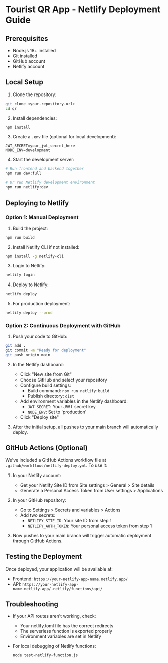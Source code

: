 # Tourist QR App - Netlify Deployment Guide

## Prerequisites
- Node.js 18+ installed
- Git installed
- GitHub account
- Netlify account

## Local Setup

1. Clone the repository:
```bash
git clone <your-repository-url>
cd qr
```

2. Install dependencies:
```bash
npm install
```

3. Create a `.env` file (optional for local development):
```
JWT_SECRET=your_jwt_secret_here
NODE_ENV=development
```

4. Start the development server:
```bash
# Run frontend and backend together
npm run dev:full

# Or run Netlify development environment
npm run netlify:dev
```

## Deploying to Netlify

### Option 1: Manual Deployment

1. Build the project:
```bash
npm run build
```

2. Install Netlify CLI if not installed:
```bash
npm install -g netlify-cli
```

3. Login to Netlify:
```bash
netlify login
```

4. Deploy to Netlify:
```bash
netlify deploy
```

5. For production deployment:
```bash
netlify deploy --prod
```

### Option 2: Continuous Deployment with GitHub

1. Push your code to GitHub:
```bash
git add .
git commit -m "Ready for deployment"
git push origin main
```

2. In the Netlify dashboard:
   - Click "New site from Git"
   - Choose GitHub and select your repository
   - Configure build settings:
     - Build command: `npm run netlify:build`
     - Publish directory: `dist`
   - Add environment variables in the Netlify dashboard:
     - `JWT_SECRET`: Your JWT secret key
     - `NODE_ENV`: Set to 'production'
   - Click "Deploy site"

3. After the initial setup, all pushes to your main branch will automatically deploy.

## GitHub Actions (Optional)

We've included a GitHub Actions workflow file at `.github/workflows/netlify-deploy.yml`. To use it:

1. In your Netlify account:
   - Get your Netlify Site ID from Site settings > General > Site details
   - Generate a Personal Access Token from User settings > Applications

2. In your GitHub repository:
   - Go to Settings > Secrets and variables > Actions
   - Add two secrets:
     - `NETLIFY_SITE_ID`: Your site ID from step 1
     - `NETLIFY_AUTH_TOKEN`: Your personal access token from step 1

3. Now pushes to your main branch will trigger automatic deployment through GitHub Actions.

## Testing the Deployment

Once deployed, your application will be available at:
- Frontend: `https://your-netlify-app-name.netlify.app/`
- API: `https://your-netlify-app-name.netlify.app/.netlify/functions/api/`

## Troubleshooting

- If your API routes aren't working, check:
  - Your netlify.toml file has the correct redirects
  - The serverless function is exported properly
  - Environment variables are set in Netlify

- For local debugging of Netlify functions:
  ```bash
  node test-netlify-function.js
  ```